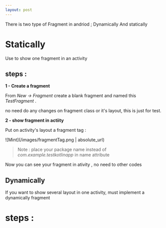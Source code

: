 ```yaml
---
layout: post
---
```


There is two type of Fragment in andriod ; Dynamically And statically

# Statically

Use to show one fragment in an activity

## steps :

**1 - Create a fragment**

From *New -> Fragment* create a blank fragment and named this *TestFragment* .

no need do any changes on fragment class or it's layout, this is just for test.

**2 - show fragment in actiity**

Put on activity's layout a fragment tag :

![Mint](/images/fragmentTag.png | absolute_url)

>Note : place your package name instead of *com.example.testkotlinapp* in name attribute

Now you can see your fragment in ativity , no need to other codes

## Dynamically

If you want to show several layout in one activity, must implement a dynamically fragment

# steps :


